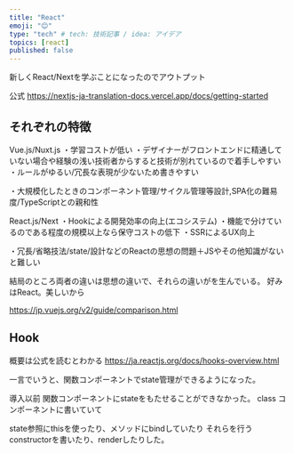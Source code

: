 ```yaml
---
title: "React"
emoji: "😊"
type: "tech" # tech: 技術記事 / idea: アイデア
topics: [react]
published: false
---
```


新しくReact/Nextを学ぶことになったのでアウトプット

公式
https://nextjs-ja-translation-docs.vercel.app/docs/getting-started

## それぞれの特徴
Vue.js/Nuxt.js
・学習コストが低い
・デザイナーがフロントエンドに精通していない場合や経験の浅い技術者からすると技術が別れているので着手しやすい
・ルールがゆるい/冗長な表現が少ないため書きやすい

・大規模化したときのコンポーネント管理/サイクル管理等設計,SPA化の難易度/TypeScriptとの親和性

React.js/Next
・Hookによる開発効率の向上(エコシステム)
・機能で分けているのである程度の規模以上なら保守コストの低下
・SSRによるUX向上

・冗長/省略技法/state/設計などのReactの思想の問題＋JSやその他知識がないと難しい

結局のところ両者の違いは思想の違いで、それらの違いがを生んでいる。
好みはReact。美しいから

https://jp.vuejs.org/v2/guide/comparison.html


## Hook 
概要は公式を読むとわかる
https://ja.reactjs.org/docs/hooks-overview.html

一言でいうと、関数コンポーネントでstate管理ができるようになった。

導入以前
関数コンポーネントにstateをもたせることができなかった。
class コンポーネントに書いていて

state参照にthisを使ったり、メソッドにbindしていたり
それらを行うconstructorを書いたり、renderしたりした。





